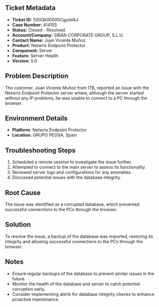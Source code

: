## Ticket Metadata
- **Ticket ID:** 500Qk00000CgyIeIAJ
- **Case Number:** 414155
- **Status:** Closed - Resolved
- **Account/Company:** SIBAN CORPORATE GROUP, S.L.U.
- **Contact Name:** Juan Vicente Muñoz
- **Product:** Netwrix Endpoint Protector
- **Component:** Server
- **Feature:** Server Health
- **Version:** 5.0

## Problem Description
The customer, Juan Vicente Muñoz from ITB, reported an issue with the Netwrix Endpoint Protector server where, although the server started without any IP problems, he was unable to connect to a PC through the browser.

## Environment Details
- **Platform:** Netwrix Endpoint Protector
- **Location:** GRUPO PEOSA, Spain

## Troubleshooting Steps
1. Scheduled a remote session to investigate the issue further.
2. Attempted to connect to the main server to assess its functionality.
3. Reviewed server logs and configurations for any anomalies.
4. Discussed potential issues with the database integrity.

## Root Cause
The issue was identified as a corrupted database, which prevented successful connections to the PCs through the browser.

## Solution
To resolve the issue, a backup of the database was imported, restoring its integrity and allowing successful connections to the PCs through the browser.

## Notes
- Ensure regular backups of the database to prevent similar issues in the future.
- Monitor the health of the database and server to catch potential corruption early.
- Consider implementing alerts for database integrity checks to enhance proactive maintenance.